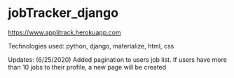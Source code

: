 # jobTracker_django

https://www.applitrack.herokuapp.com

Technologies used: python, django, materialize, html, css

Updates:
 (6/25/2020) Added pagination to users job list. If users have more than 10 jobs to their profile, a new page will be created 
